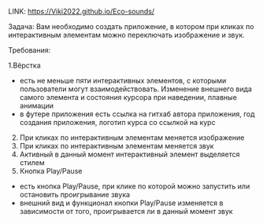 LINK:
https://Viki2022.github.io/Eco-sounds/

Задача:
Вам необходимо создать приложение, в котором при кликах по интерактивным элементам можно переключать изображение и звук.

Требования:

1.Вёрстка 
- есть не меньше пяти интерактивных элементов, с которыми пользователи могут взаимодействовать. Изменение внешнего вида самого элемента и состояния курсора при наведении, плавные анимации 
- в футере приложения есть ссылка на гитхаб автора приложения, год создания приложения, логотип курса со ссылкой на курс
2. При кликах по интерактивным элементам меняется изображение
3. При кликах по интерактивным элементам меняется звук
4. Активный в данный момент интерактивный элемент выделяется стилем 
5. Кнопка Play/Pause 
- есть кнопка Play/Pause, при клике по которой можно запустить или остановить проигрывание звука 
- внешний вид и функционал кнопки Play/Pause изменяется в зависимости от того, проигрывается ли в данный момент звук 